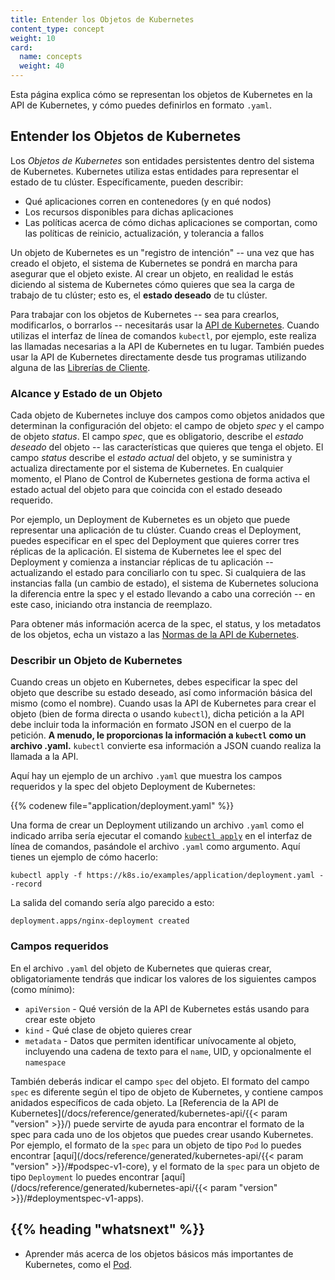 ```yaml
---
title: Entender los Objetos de Kubernetes
content_type: concept
weight: 10
card:
  name: concepts
  weight: 40
---
```


<!-- overview -->
Esta página explica cómo se representan los objetos de Kubernetes en la API de Kubernetes, y cómo puedes definirlos en formato `.yaml`.


<!-- body -->
## Entender los Objetos de Kubernetes

Los *Objetos de Kubernetes* son entidades persistentes dentro del sistema de Kubernetes. Kubernetes utiliza estas entidades para representar el estado de tu clúster. Específicamente, pueden describir:

* Qué aplicaciones corren en contenedores (y en qué nodos)
* Los recursos disponibles para dichas aplicaciones
* Las políticas acerca de cómo dichas aplicaciones se comportan, como las políticas de reinicio, actualización, y tolerancia a fallos

Un objeto de Kubernetes es un "registro de intención" -- una vez que has creado el objeto, el sistema de Kubernetes se pondrá en marcha para asegurar que el objeto existe. Al crear un objeto, en realidad le estás diciendo al sistema de Kubernetes cómo quieres que sea la carga de trabajo de tu clúster; esto es, el **estado deseado** de tu clúster.

Para trabajar con los objetos de Kubernetes -- sea para crearlos, modificarlos, o borrarlos -- necesitarás usar la [API de Kubernetes](/docs/concepts/overview/kubernetes-api/). Cuando utilizas el interfaz de línea de comandos `kubectl`, por ejemplo, este realiza las llamadas necesarias a la API de Kubernetes en tu lugar. También puedes usar la API de Kubernetes directamente desde tus programas utilizando alguna de las [Librerías de Cliente](/docs/reference/using-api/client-libraries/).

### Alcance y Estado de un Objeto

Cada objeto de Kubernetes incluye dos campos como objetos anidados que determinan la configuración del objeto: el campo de objeto *spec* y el campo de objeto *status*. El campo *spec*, que es obligatorio, describe el *estado deseado* del objeto -- las características que quieres que tenga el objeto. El campo *status* describe el *estado actual* del objeto, y se suministra y actualiza directamente por el sistema de Kubernetes. En cualquier momento, el Plano de Control de Kubernetes gestiona de forma activa el estado actual del objeto para que coincida con el estado deseado requerido.


Por ejemplo, un Deployment de Kubernetes es un objeto que puede representar una aplicación de tu clúster. Cuando creas el Deployment, puedes especificar en el spec del Deployment que quieres correr tres réplicas de la aplicación. El sistema de Kubernetes lee el spec del Deployment y comienza a instanciar réplicas de tu aplicación -- actualizando el estado para conciliarlo con tu spec. Si cualquiera de las instancias falla (un cambio de estado), el sistema de Kubernetes soluciona la diferencia entre la spec y el estado llevando a cabo una correción -- en este caso, iniciando otra instancia de reemplazo.

Para obtener más información acerca de la spec, el status, y los metadatos de los objetos, echa un vistazo a las [Normas de la API de Kubernetes](https://git.k8s.io/community/contributors/devel/sig-architecture/api-conventions.md).

### Describir un Objeto de Kubernetes

Cuando creas un objeto en Kubernetes, debes especificar la spec del objeto que describe su estado deseado, así como información básica del mismo (como el nombre). Cuando usas la API de Kubernetes para crear el objeto (bien de forma directa o usando `kubectl`), dicha petición a la API debe incluir toda la información en formato JSON en el cuerpo de la petición. **A menudo, le proporcionas la información a `kubectl` como un archivo .yaml.** `kubectl` convierte esa información a JSON cuando realiza la llamada a la API.

Aquí hay un ejemplo de un archivo `.yaml` que muestra los campos requeridos y la spec del objeto Deployment de Kubernetes:

{{% codenew file="application/deployment.yaml" %}}

Una forma de crear un Deployment utilizando un archivo `.yaml` como el indicado arriba sería ejecutar el comando
[`kubectl apply`](/docs/reference/generated/kubectl/kubectl-commands#apply)
en el interfaz de línea de comandos, pasándole el archivo `.yaml` como argumento. Aquí tienes un ejemplo de cómo hacerlo:

```shell
kubectl apply -f https://k8s.io/examples/application/deployment.yaml --record
```

La salida del comando sería algo parecido a esto:

```shell
deployment.apps/nginx-deployment created
```

### Campos requeridos

En el archivo `.yaml` del objeto de Kubernetes que quieras crear, obligatoriamente tendrás que indicar los valores de los siguientes campos (como mínimo):

* `apiVersion` - Qué versión de la API de Kubernetes estás usando para crear este objeto
* `kind` - Qué clase de objeto quieres crear
* `metadata` - Datos que permiten identificar unívocamente al objeto, incluyendo una cadena de texto para el `name`, UID, y opcionalmente el `namespace`

También deberás indicar el campo `spec` del objeto. El formato del campo `spec` es diferente según el tipo de objeto de Kubernetes, y contiene campos anidados específicos de cada objeto. La [Referencia de la API de Kubernetes](/docs/reference/generated/kubernetes-api/{{< param "version" >}}/) puede servirte de ayuda para encontrar el formato de la spec para cada uno de los objetos que puedes crear usando Kubernetes.
Por ejemplo, el formato de la `spec` para un objeto de tipo `Pod` lo puedes encontrar
[aquí](/docs/reference/generated/kubernetes-api/{{< param "version" >}}/#podspec-v1-core),
y el formato de la `spec` para un objeto de tipo `Deployment` lo puedes encontrar
[aquí](/docs/reference/generated/kubernetes-api/{{< param "version" >}}/#deploymentspec-v1-apps).



## {{% heading "whatsnext" %}}

* Aprender más acerca de los objetos básicos más importantes de Kubernetes, como el [Pod](/docs/concepts/workloads/pods/pod-overview/).



